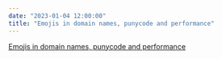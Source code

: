 ```yaml
---
date: "2023-01-04 12:00:00"
title: "Emojis in domain names, punycode and performance"
---
```


[Emojis in domain names, punycode and performance](/lemire/blog/2023/01-04-emojis-in-domain-names-punycode-and-performance)

